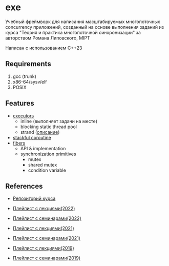 # exe

Учебный фреймворк для написания масштабируемых многопоточных concurrency приложений, созданный на основе выполнения заданий из курса "Теория и практика многопоточной синхронизации" за авторством Романа Липовского, MIPT

Написан с использованием C++23

## Requirements
1. gcc (trunk)
2. x86-64/sysv/elf
3. POSIX

## Features
- [executors](https://github.com/ddvamp/exe/tree/main/exe/executors)
	- inline (выполняет задачи на месте)
	- blocking static thread pool
	- strand ([описание](https://www.crazygaze.com/blog/2016/03/17/how-strands-work-and-why-you-should-use-them/))
- [stackful coroutine](https://github.com/ddvamp/exe/tree/main/exe/coroutine)
- [fibers](https://github.com/ddvamp/exe/tree/main/exe/fibers)
    - API & implementation
	- synchronization primitives
		- mutex
		- shared mutex
		- condition variable

## References

- [Репозиторий курса](https://gitlab.com/Lipovsky/concurrency-course)


- [Плейлист с лекциями(2022)](https://www.youtube.com/playlist?list=PL4_hYwCyhAva37lNnoMuBcKRELso5nvBm)
- [Плейлист с семинарами(2022)](https://www.youtube.com/playlist?list=PL4_hYwCyhAvYTxm55RBm_HA5Bq5W1Nv-R)


- [Плейлист с лекциями(2021)](https://www.youtube.com/playlist?list=PL4_hYwCyhAvb7P8guwSTaaUS8EcOaWjxF)
- [Плейлист с семинарами(2021)](https://www.youtube.com/playlist?list=PL4_hYwCyhAvaxKQHe6n8JQcoc7tWxKWRL)


- [Плейлист с лекциями(2019)](https://www.youtube.com/playlist?list=PL4_hYwCyhAvbW4DHFV3CY5CqupNqPf4jS)
- [Плейлист с семинарами(2019)](https://www.youtube.com/playlist?list=PL4_hYwCyhAvZgIfxf4nLnjXprGGWBs5VO)
